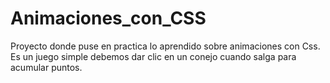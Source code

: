 # Animaciones_con_CSS

Proyecto donde puse en practica lo aprendido sobre animaciones con Css.
Es un juego simple debemos dar clic en un conejo cuando salga para acumular puntos.
